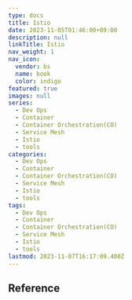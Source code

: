 ```yaml
---
type: docs
title: Istio
date: 2023-11-05T01:46:00+09:00
description: null
linkTitle: Istio
nav_weight: 1
nav_icon:
  vendor: bs
  name: book
  color: indigo
featured: true
images: null
series:
  - Dev Ops
  - Container
  - Container Orchestration(CO)
  - Service Mesh
  - Istio
  - tools
categories:
  - Dev Ops
  - Container
  - Container Orchestration(CO)
  - Service Mesh
  - Istio
  - tools
tags:
  - Dev Ops
  - Container
  - Container Orchestration(CO)
  - Service Mesh
  - Istio
  - tools
lastmod: 2023-11-07T16:17:09.400Z
---
```


## Reference
